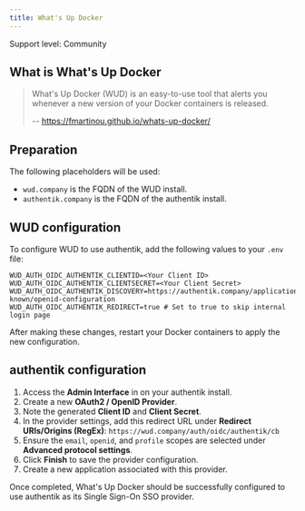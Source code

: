 ```yaml
---
title: What's Up Docker
---
```


<span class="badge badge--secondary">Support level: Community</span>

## What is What's Up Docker

> What's Up Docker (WUD) is an easy-to-use tool that alerts you whenever a new version of your Docker containers is released.
>
> -- https://fmartinou.github.io/whats-up-docker/

## Preparation

The following placeholders will be used:

-   `wud.company` is the FQDN of the WUD install.
-   `authentik.company` is the FQDN of the authentik install.

## WUD configuration

To configure WUD to use authentik, add the following values to your `.env` file:

```
WUD_AUTH_OIDC_AUTHENTIK_CLIENTID=<Your Client ID>
WUD_AUTH_OIDC_AUTHENTIK_CLIENTSECRET=<Your Client Secret>
WUD_AUTH_OIDC_AUTHENTIK_DISCOVERY=https://authentik.company/application/o/wud/.well-known/openid-configuration
WUD_AUTH_OIDC_AUTHENTIK_REDIRECT=true # Set to true to skip internal login page
```

After making these changes, restart your Docker containers to apply the new configuration.

## authentik configuration

1. Access the **Admin Interface** in on your authentik install.
2. Create a new **OAuth2 / OpenID Provider**.
3. Note the generated **Client ID** and **Client Secret**.
4. In the provider settings, add this redirect URL under **Redirect URIs/Origins (RegEx)**: `https://wud.company/auth/oidc/authentik/cb`
5. Ensure the `email`, `openid`, and `profile` scopes are selected under **Advanced protocol settings**.
6. Click **Finish** to save the provider configuration.
7. Create a new application associated with this provider.

Once completed, What's Up Docker should be successfully configured to use authentik as its Single Sign-On SSO provider.
